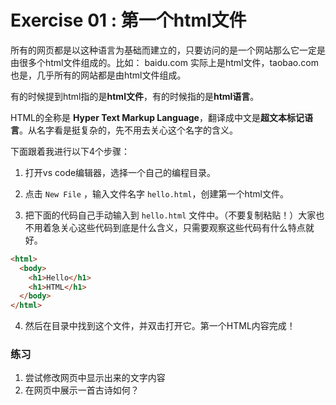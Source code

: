 # Exercise 01 : 第一个html文件

所有的网页都是以这种语言为基础而建立的，只要访问的是一个网站那么它一定是由很多个html文件组成的。比如： baidu.com 实际上是html文件，taobao.com也是，几乎所有的网站都是由html文件组成。

有的时候提到html指的是**html文件**，有的时候指的是**html语言**。

HTML的全称是 **Hyper Text Markup Language**，翻译成中文是**超文本标记语言**。从名字看是挺复杂的，先不用去关心这个名字的含义。

下面跟着我进行以下4个步骤：

1. 打开vs code编辑器，选择一个自己的编程目录。
2. 点击 `New File` ，输入文件名字 `hello.html`，创建第一个html文件。

3. 把下面的代码自己手动输入到 `hello.html` 文件中。（不要复制粘贴！）大家也不用着急关心这些代码到底是什么含义，只需要观察这些代码有什么特点就好。

```html
<html>
  <body>
    <h1>Hello</h1>
    <h1>HTML</h1>
  </body>
</html>
```

4. 然后在目录中找到这个文件，并双击打开它。第一个HTML内容完成！

### 练习

1. 尝试修改网页中显示出来的文字内容
2. 在网页中展示一首古诗如何？